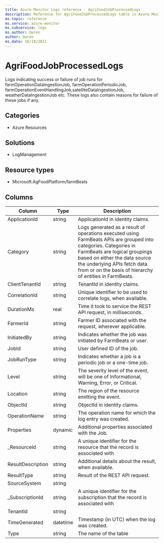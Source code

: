 ```yaml
---
title: Azure Monitor Logs reference - AgriFoodJobProcessedLogs
description: Reference for AgriFoodJobProcessedLogs table in Azure Monitor Logs.
ms.topic: reference
ms.service: azure-monitor
ms.subservice: logs
ms.author: bwren
author: bwren
ms.date: 10/19/2021
---
```


# AgriFoodJobProcessedLogs

 Logs indicating success or failure of job runs for farmOperationDataIngestionJob, farmOperationPeriodicJob, farmOperationEventHandlingJob,satelliteDataIngestionJob, weatherDataIngestionJob etc. These logs also contain reasons for failure of these jobs if any.

## Categories

- Azure Resources
## Solutions

- LogManagement
## Resource types

- Microsoft.AgFoodPlatform/farmBeats




## Columns

| Column | Type | Description |
| --- | --- | --- |
| ApplicationId | string | ApplicationId in identity claims. |
| Category | string | Logs generated as a result of operations executed using FarmBeats APIs are grouped into categories. Categories in FarmBeats are logical groupings based on either the data source the underlying APIs fetch data from or on the basis of hierarchy of entities in FarmBeats. |
| ClientTenantId | string | TenantId in identity claims. |
| CorrelationId | string | Unique identifier to be used to correlate logs, when available. |
| DurationMs | real | Time it took to service the REST API request, in milliseconds. |
| FarmerId | string | Farmer ID associated with the request, wherever applicable. |
| InitiatedBy | string | Indicates whether the job was initiated by FarmBeats or user. |
| JobId | string | User defined ID of the job. |
| JobRunType | string | Indicates whether a job is a periodic job or a one-time job. |
| Level | string | The severity level of the event, will be one of Informational, Warning, Error, or Critical. |
| Location | string | The region of the resource emitting the event. |
| ObjectId | string | ObjectId in identity claims. |
| OperationName | string | The operation name for which the log entry was created. |
| Properties | dynamic | Additional properties associated with the Job. |
| _ResourceId | string | A unique identifier for the resource that the record is associated with |
| ResultDescription | string | Additional details about the result, when available. |
| ResultType | string | Result of the REST API request. |
| SourceSystem | string |  |
| _SubscriptionId | string | A unique identifier for the subscription that the record is associated with |
| TenantId | string |  |
| TimeGenerated | datetime | Timestamp (in UTC) when the log was created. |
| Type | string | The name of the table |
